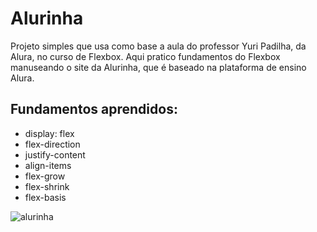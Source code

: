 # Alurinha
Projeto simples que usa como base a aula do professor Yuri Padilha, da Alura, no curso de Flexbox. Aqui pratico fundamentos do Flexbox manuseando o site da Alurinha, que é baseado na plataforma de ensino Alura.

## Fundamentos aprendidos:

- display: flex
- flex-direction
- justify-content
- align-items
- flex-grow
- flex-shrink
- flex-basis   


![alurinha](https://user-images.githubusercontent.com/94722696/175845826-d5861721-6f51-4e15-929e-c0601e7b9e71.png)
